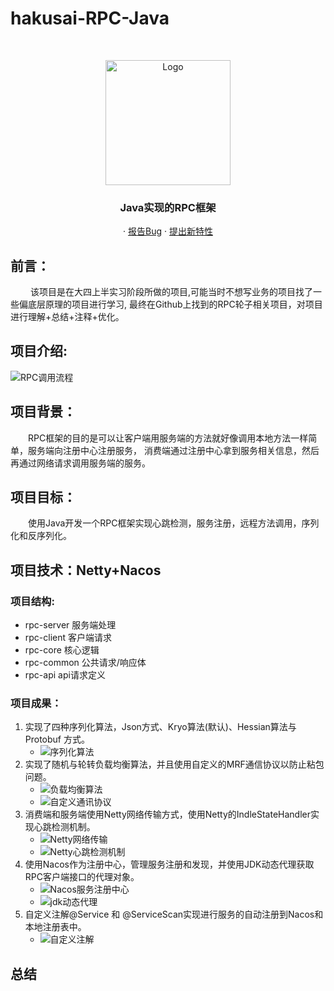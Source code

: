# hakusai-RPC-Java

<!-- PROJECT SHIELDS -->

<!-- PROJECT LOGO -->
<br />

<p align="center">
    <a href="https://github.com/hakusai22/hakusai-RPC-Java">
    <img src="https://fastly.jsdelivr.net/gh/hakusai22/image/qq.jpg" alt="Logo" width="200" height="200">
    </a>
    <h3 align="center">Java实现的RPC框架</h3>
  <p align="center">
    ·
    <a href="https://github.com/hakusai22/hakusai-RPC-Java/issues">报告Bug</a>
    ·
    <a href="https://github.com/hakusai22/hakusai-RPC-Java/issues">提出新特性</a>
  </p>

## 前言：<br>

&emsp;&emsp; 该项目是在大四上半实习阶段所做的项目,可能当时不想写业务的项目找了一些偏底层原理的项目进行学习, 
最终在Github上找到的RPC轮子相关项目，对项目进行理解+总结+注释+优化。

## 项目介绍:

![RPC调用流程](images/img_8.png)

## 项目背景：

&emsp;&emsp;RPC框架的目的是可以让客户端用服务端的方法就好像调用本地方法一样简单，服务端向注册中心注册服务，
消费端通过注册中心拿到服务相关信息，然后再通过网络请求调用服务端的服务。

## 项目目标：

&emsp;&emsp;使用Java开发一个RPC框架实现心跳检测，服务注册，远程方法调用，序列化和反序列化。

## 项目技术：Netty+Nacos

### 项目结构:

- rpc-server 服务端处理
- rpc-client 客户端请求
- rpc-core 核心逻辑
- rpc-common 公共请求/响应体
- rpc-api api请求定义

### 项目成果：

1. 实现了四种序列化算法，Json方式、Kryo算法(默认)、Hessian算法与 Protobuf 方式。
    - ![序列化算法](images/img.png)
2. 实现了随机与轮转负载均衡算法，并且使用自定义的MRF通信协议以防止粘包问题。
    - ![负载均衡算法](images/img_1.png)
    - ![自定义通讯协议](images/img_2.png)
3. 消费端和服务端使用Netty网络传输方式，使用Netty的IndleStateHandler实现心跳检测机制。
    - ![Netty网络传输](images/img_3.png)
    - ![Netty心跳检测机制](images/img_6.png)
4. 使用Nacos作为注册中心，管理服务注册和发现，并使用JDK动态代理获取RPC客户端接口的代理对象。
    - ![Nacos服务注册中心](images/img_4.png)
    - ![jdk动态代理](images/img_7.png)
5. 自定义注解@Service 和 @ServiceScan实现进行服务的自动注册到Nacos和本地注册表中。
    - ![自定义注解](images/img_5.png)

## 总结